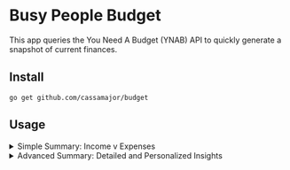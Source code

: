 # Busy People Budget

This app queries the You Need A Budget (YNAB) API to quickly generate a snapshot of current finances.

## Install
```shell
go get github.com/cassamajor/budget
```

## Usage
<details>
<summary>Simple Summary: Income v Expenses</summary>

```go
package main

import "github.com/cassamajor/budget"

func main() {
	budget.DefaultBudget()
}
```

Set your [Personal Access Token](https://api.ynab.com/#personal-access-tokens) as an environment variable, and execute the program:
```shell
export YNAB_PAT=personal-access-token
go run main.go
```

Output:
```text
Ready to Assign: $529.15
Assigned: $3,703.49
Underfunded: $5,390.30
Income: $3,812.50
Expenses: $1,737.59
```
</details>


<details>
<summary>Advanced Summary: Detailed and Personalized Insights</summary>

The example can be found here: [examples/advanced/main.go](./examples/advanced/main.go)

Set your [Personal Access Token](https://api.ynab.com/#personal-access-tokens) as an environment variable, and execute the program:
```shell
export YNAB_PAT=personal-access-token
go run examples/advanced/main.go
```

Output:
```
Our Net Worth is $272,005.98.

We have $19,881.21 cash in our bank accounts.

We have $2,079.27 saved towards medical expenses.
We have $25,874.76 saved towards retirement.
We have $159,581.51 equity in our home.

We need an additional $5,390.30 to fund this month. At the end of the month, we will have roughly -$1,682.89 remaining. Unplanned purchases are not accounted for in this estimate.

We have $170,918.49 remaining on our mortgage.
We have $33,067.28 in student loans.
We have $18,315.82 in auto loans.
```
</details>